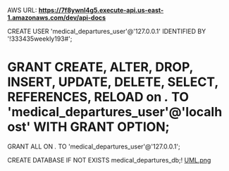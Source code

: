 
AWS URL: **https://7f8ywnl4g5.execute-api.us-east-1.amazonaws.com/dev/api-docs**




CREATE USER 'medical_departures_user'@'127.0.0.1' IDENTIFIED BY '!333435weekly193#';
# GRANT CREATE, ALTER, DROP, INSERT, UPDATE, DELETE, SELECT, REFERENCES, RELOAD on *.* TO 'medical_departures_user'@'localhost' WITH GRANT OPTION;

GRANT ALL ON *.* TO 'medical_departures_user'@'127.0.0.1';

CREATE DATABASE IF NOT EXISTS medical_departures_db;!
[UML.png](UML.png)